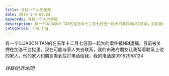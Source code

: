 ```yaml
---
title: 寻找一个人的亲属
date: 2014-1-9 06:24
keywords: 寻找一个人的亲属
description: 有一个叫JASON TAN的在去年十二月七日因一起大的案件被NBI逮捕，目前被关押在加洛干监狱里，现在可能与家人失去联系，我的市政府朋友让我帮着联系上他的家人，他的家人和朋友看到后打电话给我，我的电话是09152958124
categories: sharing
---
```

<td class="t_f" id="postmessage_90068">

有一个叫JASON TAN的在去年十二月七日因一起大的案件被NBI逮捕，目前被关押在加洛干监狱里，现在可能与家人失去联系，我的市政府朋友让我帮着联系上他的家人，他的家人和朋友看到后打电话给我，我的电话是09152958124</td>
###### 转载自[菲龙网]